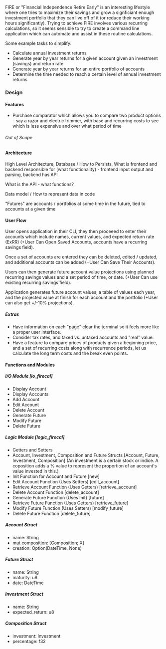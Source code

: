 FIRE or "Financial Independence Retire Early" is an interesting lifestyle where one tries to maximize their savings and grow a signficiant
enough investment portfolio that they can live off of it (or reduce their working hours significantly). Trying to achieve FIRE involves
various recurring calculations, so it seems sensible to try to create a command line application which can automate and assist in these
routine calculations.

Some example tasks to simplify:

- Calculate annual investment returns
- Generate year by year returns for a given account given an investment (savings) and return rate
- Generate year by year returns for an entire portfolio of accounts
- Determine the time needed to reach a certain level of annual investment returns

### Design

#### Features

- Purchase comparator which allows you to compare two product options - say a razor and electric trimmer, with base and recurring costs to see which is less expensive and over what period of time

###### Out of Scope

#### Architecture

High Level Architecture, Database / How to Persists, What is frontend and backend responsible for (what functionality) - frontend input output and parsing, backend has API

What is the API - what functions?

Data model / How to represent data in code

"Futures" are accounts / portfolios at some time in the future, tied to accounts at a given time

#### User Flow

User opens application in their CLI, they then proceeed to enter their accounts which include names, current values, and expected return rate (ExRR) (+User Can Open Saved Accounts,
accounts have a recurring savings field).

Once a set of accounts are entered they can be deleted, edited / updated, and additional accounts can be added (+User Can Save Their Accounts).

Users can then generate future account value projections using planned recurring savings values and a set period of time, or date. (+User Can use existing recurring savings field).

Application generates future account values, a table of values each year, and the projected value at finish for each account and the portfolio (+User can also get +/-10% projections).

##### Extras

- Have information on each "page" clear the terminal so it feels more like a proper user interface.
- Consider tax rates, and taxed vs. untaxed accounts and "real" value.
- Have a feature to compare prices of products given a beginning price, and a set of recurring costs along with recurrence periods, let us calculate the long term costs and the break even points.

#### Functions and Modules

##### I/O Module [io_firecal]

- Display Account
- Display Accounts
- Add Account
- Edit Account
- Delete Account
- Generate Future
- Modify Future
- Delete Future

##### Logic Module [logic_firecal]

- Getters and Setters 
- Account, Investment, Composition and Future Structs [Account, Future, Investment, Composition]
(An investment is a certain stock or indice. A coposition adds a % value to represent the proportion of an account's value invested in this.)
- Init Function for Account and Future [new]
- Edit Account Function (Uses Setters) [edit_account]
- Retrieve Account Function (Uses Getters) [retrieve_account]
- Delete Account Function [delete_account]
- Generate Future Function (Uses Init) [future]
- Retrieve Future Function (Uses Getters) [retrieve_future]
- Modify Future Function (Uses Setters) [modify_future]
- Delete Future Function [delete_future]

##### Account Struct

- name: String
- mut composition: [Composition; X]
- creation: Option(DateTime, None)

##### Future Struct

- name: String
- maturity: u8
- date: DateTime

##### Investment Struct

- name: String
- expected_return: u8

##### Composition Struct

- investment: Investment
- percentage: f32
